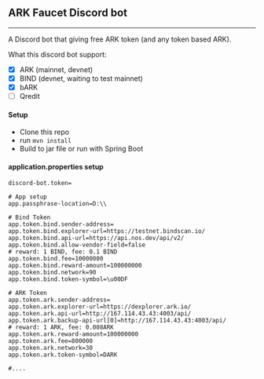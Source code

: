 ## **ARK Faucet Discord bot**
---
A Discord bot that giving free ARK token (and any token based ARK).

What this discord bot support:
- [x] ARK (mainnet, devnet)
- [x] BIND (devnet, waiting to test mainnet)
- [x] bARK 
- [ ] Qredit

#### Setup
- Clone this repo
- run `mvn install`
- Build to jar file or run with Spring Boot

#### application.properties setup
```# Discord bot setup
discord-bot.token=

# App setup
app.passphrase-location=D:\\

# Bind Token
app.token.bind.sender-address=
app.token.bind.explorer-url=https://testnet.bindscan.io/
app.token.bind.api-url=https://api.nos.dev/api/v2/
app.token.bind.allow-vendor-field=false
# reward: 1 BIND, fee: 0.1 BIND
app.token.bind.fee=10000000
app.token.bind.reward-amount=100000000
app.token.bind.network=90
app.token.bind.token-symbol=\u00DF

# ARK Token
app.token.ark.sender-address=
app.token.ark.explorer-url=https://dexplorer.ark.io/
app.token.ark.api-url=http://167.114.43.43:4003/api/
app.token.ark.backup-api-url[0]=http://167.114.43.43:4003/api/
# reward: 1 ARK, fee: 0.008ARK
app.token.ark.reward-amount=100000000
app.token.ark.fee=800000
app.token.ark.network=30
app.token.ark.token-symbol=DARK

#....
```
